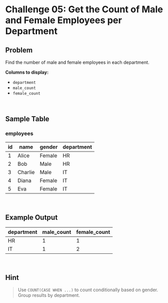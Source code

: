 # Challenge 05: Get the Count of Male and Female Employees per Department  

## Problem  
Find the number of male and female employees in each department.  

**Columns to display:**  
- `department`  
- `male_count`  
- `female_count`  

<br>  

## Sample Table  

### employees  
| id  | name     | gender | department |  
|-----|----------|--------|------------|  
| 1   | Alice    | Female | HR         |  
| 2   | Bob      | Male   | HR         |  
| 3   | Charlie  | Male   | IT         |  
| 4   | Diana    | Female | IT         |  
| 5   | Eva      | Female | IT         |  

<br>  

## Example Output  
| department | male_count | female_count |  
|------------|------------|--------------|  
| HR         | 1          | 1            |  
| IT         | 1          | 2            |  

<br>  

## Hint  
> Use `COUNT(CASE WHEN ...)` to count conditionally based on gender.  
> Group results by department.  
